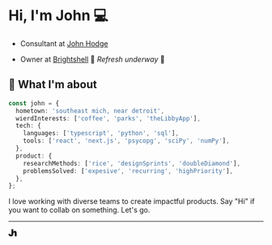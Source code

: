 # Hi, I'm John 💻

- Consultant at [John Hodge](https://www.johnhodge.com)

- Owner at [Brightshell](https://bright.sh) 🚧 _Refresh underway_ 🚧

## 🎒 What I'm about

```typescript
const john = {
  hometown: 'southeast mich, near detroit',
  wierdInterests: ['coffee', 'parks', 'theLibbyApp'],
  tech: {
    languages: ['typescript', 'python', 'sql'],
    tools: ['react', 'next.js', 'psycopg', 'sciPy', 'numPy'],
  },
  product: {
    researchMethods: ['rice', 'designSprints', 'doubleDiamond'],
    problemsSolved: ['expesive', 'recurring', 'highPriority'],
  },
};
```

I love working with diverse teams to create impactful products. Say "Hi" if you want to collab on something. Let's go.

---

<picture>
  <style>
  #icon {
    fill: white
  }
  @media (prefers-color-scheme: light){
    #icon{
      fill: black
    }
  }
  </style>
  <svg width="1rem" height="1rem" viewBox="0 0 1024 1024" fill="none" xmlns="http://www.w3.org/2000/svg">
  <path id="icon" d="M384.335 63H607.246L607.358 414.004H613.877C628.094 371.219 651.744 337.893 684.827 314.026C717.909 289.868 757.69 277.79 804.17 277.79C848.736 277.79 887.424 288.559 920.232 310.097C953.315 331.635 978.881 361.323 996.926 399.16C1015.24 436.998 1024.26 480.365 1023.99 529.263V961H797.609V579.909C797.882 546.726 790.09 520.676 774.232 501.758C758.648 482.839 736.365 473.38 707.383 473.38C689.065 473.38 672.933 477.746 658.99 486.478C645.319 494.918 633.97 506.571 625.194 521.687C616.417 536.804 607.686 561.882 607.413 584.006L607.441 670.794C607.174 728.372 593.464 779.044 566.321 822.809C539.45 866.28 502.266 900.255 454.769 924.724C407.542 948.91 353.122 961 291.51 961C238.04 961 189.184 951.215 144.943 931.636C100.701 911.768 65.4167 880.676 39.0887 838.355C12.7609 795.745 -0.267274 740.467 0.00415465 672.522H226.369C227.183 694.691 230.711 713.404 236.954 728.661C243.468 743.918 252.425 755.436 263.824 763.209C275.496 770.698 289.61 774.438 306.166 774.438C322.994 774.438 337.108 770.551 348.508 762.778C360.179 755.005 369 743.488 374.971 728.23C380.943 712.684 384.064 693.536 384.335 670.794V63Z" />
  </svg>
</picture>
